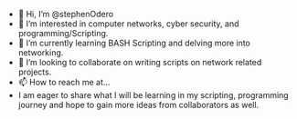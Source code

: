- 👋 Hi, I’m @stephenOdero
- 👀 I’m interested in computer networks, cyber security, and programming/Scripting.
- 🌱 I’m currently learning BASH Scripting and delving more into networking. 
- 💞️ I’m looking to collaborate on writing scripts on network related projects. 
- 📫 How to reach me at... 
- I am eager to share what I will be learning in my scripting, programming journey and hope to gain more ideas from collaborators as well. 
<!---
stephenOdero/stephenOdero is a ✨ special ✨ repository because its `README.md` (this file) appears on your GitHub profile.
You can click the Preview link to take a look at your changes.
--->
